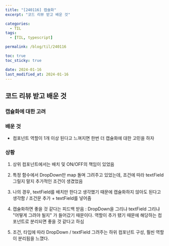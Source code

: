 ```yaml
---
title: "[240116] 캡슐화"
excerpt: "코드 리뷰 받고 배운 것"

categories:
  - TIL
tags:
  - [TIL, typescript]

permalink: /blog/til/240116

toc: true
toc_sticky: true

date: 2024-01-16
last_modified_at: 2024-01-16
---
```


## 코드 리뷰 받고 배운 것

### 캡슐화에 대한 고려

### 배운 것

- 컴포넌트 역할이 1개 이상 된다고 느껴지면 한번 더 캡슐화에 대한 고민을 하자

### 상황

1. 상위 컴포넌트에서는 배치 및 ON/OFF의 책임이 있었음

2. 특정 함수에서 DropDown만 map 돌며 그려주고 있었는데, 조건에 따라 textField 그릴지 말지 추가적인 조건이 생겼었음

3. 나의 경우, textField를 배치만 한다고 생각했기 때문에 캡슐화하지 않아도 된다고 생각함 / 조건문 추가 + textField를 넣어줌

4. 캡슐화하면 좋을 것 같다는 피드백 받음 : DropDown을 그리냐 textField 그리냐 "어떻게 그려야 될지" 가 들어갔기 때문이다. 역할이 추가 됐기 때문에 해당하는 컴포넌트로 분리되면 좋을 것 같다고 하심

5. 조건, 타입에 따라 DropDown / textField 그려주는 하위 컴포넌트 구성, 훨씬 역할이 분리됨을 느꼈다.

